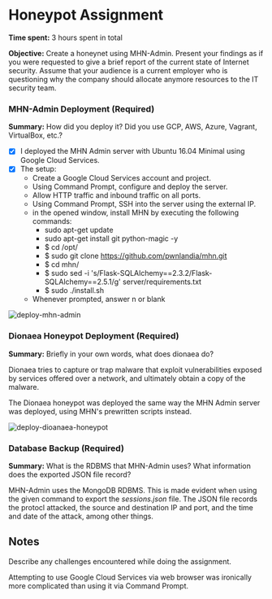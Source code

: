 # Honeypot Assignment

**Time spent:** 3 hours spent in total

**Objective:** Create a honeynet using MHN-Admin. Present your findings as if you were requested to give a brief report of the current state of Internet security. Assume that your audience is a current employer who is questioning why the company should allocate anymore resources to the IT security team.

### MHN-Admin Deployment (Required)

**Summary:** How did you deploy it? Did you use GCP, AWS, Azure, Vagrant, VirtualBox, etc.?

- [x] I deployed the MHN Admin server with Ubuntu 16.04 Minimal using Google Cloud Services.
- [x] The setup:
  - Create a Google Cloud Services account and project.
  - Using Command Prompt, configure and deploy the server.
  - Allow HTTP traffic and inbound traffic on all ports.
  - Using Command Prompt, SSH into the server using the external IP.
  - in the opened window, install MHN by executing the following commands:
      - sudo apt-get update
      - sudo apt-get install git python-magic -y
      - $ cd /opt/
      - $ sudo git clone https://github.com/pwnlandia/mhn.git
      - $ cd mhn/
      - $ sudo sed -i 's/Flask-SQLAlchemy==2.3.2/Flask-SQLAlchemy==2.5.1/g' server/requirements.txt
      - $ sudo ./install.sh
  - Whenever prompted, answer n or blank

![deploy-mhn-admin](https://user-images.githubusercontent.com/45502375/142711009-354963be-1ea6-465d-a43d-3cf5cc165bd3.gif)


### Dionaea Honeypot Deployment (Required)

**Summary:** Briefly in your own words, what does dionaea do?

Dionaea tries to capture or trap malware that exploit vulnerabilities exposed by services offered over a network, and ultimately obtain a copy of the malware.

The Dionaea honeypot was deployed the same way the MHN Admin server was deployed, using MHN's prewritten scripts instead.

![deploy-dioanaea-honeypot](https://user-images.githubusercontent.com/45502375/142711013-bbd790e2-712f-45b3-bde3-e19e961c381c.gif)


### Database Backup (Required) 

**Summary:** What is the RDBMS that MHN-Admin uses? What information does the exported JSON file record?

MHN-Admin uses the MongoDB RDBMS. This is made evident when using the given command to export the _sessions.json_ file. The JSON file records the protocl attacked, the source and destination IP and port, and the time and date of the attack, among other things.


## Notes

Describe any challenges encountered while doing the assignment.

Attempting to use Google Cloud Services via web browser was ironically more complicated than using it via Command Prompt.
